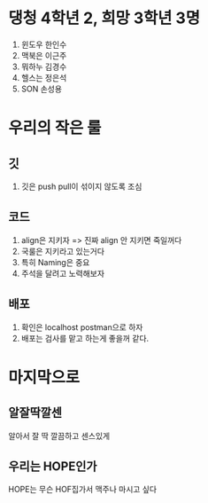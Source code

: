 # 댕청 4학년 2, 희망 3학년 3명
1. 윈도우 한인수
2. 맥북은 이근주
3. 뭐하누 김경수
4. 헬스는 정은석
5. SON 손성용

# 우리의 작은 룰
## 깃
1. 깃은 push pull이 섞이지 않도록 조심
## 코드
1. align은 지키자 => 진짜 align 안 지키면 죽일꺼다
2. 국룰은 지키라고 있는거다
3. 특히 Naming은 중요
4. 주석을 달려고 노력해보자
## 배포
1. 확인은 localhost postman으로 하자
2. 배포는 검사를 맡고 하는게 좋을꺼 같다.


# 마지막으로
## 알잘딱깔센
알아서 잘 딱 깔끔하고 센스있게
## 우리는 HOPE인가
HOPE는 무슨 HOF집가서 맥주나 마시고 싶다
